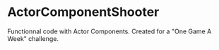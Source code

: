 # ActorComponentShooter
Functionnal code with Actor Components. Created for a "One Game A Week" challenge.
